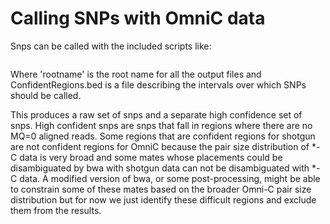 
# Calling SNPs with OmniC data

Snps can be called with the included scripts like: 

```snps_pipe.bash sample.bam outdir/rootname ConfidentRegions.bed.gz GRCh38.p12.fa 
```

Where 'rootname' is the root name for all the output files and ConfidentRegions.bed is a file describing the intervals over which SNPs should be called.  

This produces a raw set of snps and a separate high confidence set of snps.  High confident snps are snps that fall in regions where there are no MQ=0 aligned reads.  Some regions that are confident regions for shotgun are not confident regions for OmniC because the pair size distribution of *-C data is very broad and some mates whose placements could be disambiguated by bwa with shotgun data can not be disambiguated with *-C data.   A modified version of bwa, or some post-processing, might be able to constrain some of these mates based on the broader Omni-C pair size distribution but for now we just identify these difficult regions and exclude them from the results. 

  





